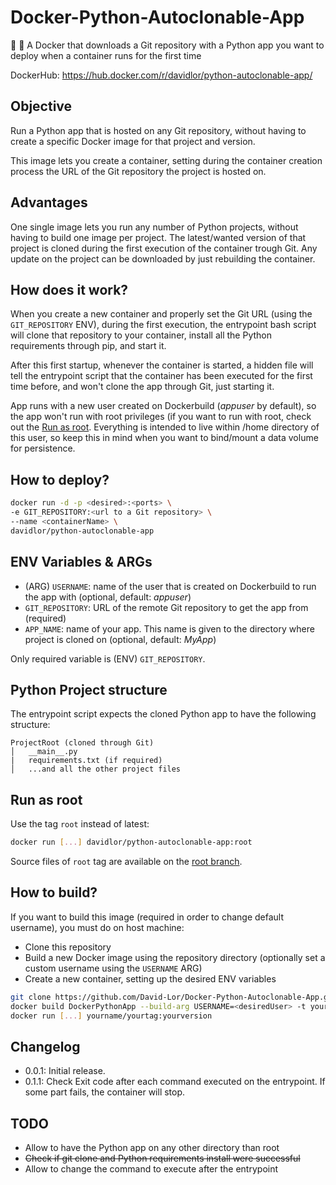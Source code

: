 # Docker-Python-Autoclonable-App

🐍 🐳 A Docker that downloads a Git repository with a Python app you want to deploy when a container runs for the first time

DockerHub: https://hub.docker.com/r/davidlor/python-autoclonable-app/

## Objective

Run a Python app that is hosted on any Git repository, without having to create a specific Docker image for that project and version.

This image lets you create a container, setting during the container creation process the URL of the Git repository the project is hosted on.

## Advantages

One single image lets you run any number of Python projects, without having to build one image per project. The latest/wanted version of that project is cloned during the first execution of the container trough Git. Any update on the project can be downloaded by just rebuilding the container.

## How does it work?

When you create a new container and properly set the Git URL (using the `GIT_REPOSITORY` ENV), during the first execution, the entrypoint bash script will clone that repository to your container, install all the Python requirements through pip, and start it.

After this first startup, whenever the container is started, a hidden file will tell the entrypoint script that the container has been executed for the first time before, and won't clone the app through Git, just starting it.

App runs with a new user created on Dockerbuild (_appuser_ by default), so the app won't run with root privileges (if you want to run with root, check out the [Run as root](https://github.com/David-Lor/Docker-Python-Autoclonable-App#run-as-root). Everything is intended to live within /home directory of this user, so keep this in mind when you want to bind/mount a data volume for persistence.

## How to deploy?

```bash
docker run -d -p <desired>:<ports> \
-e GIT_REPOSITORY:<url to a Git repository> \
--name <containerName> \
davidlor/python-autoclonable-app
```

## ENV Variables & ARGs

* (ARG) `USERNAME`: name of the user that is created on Dockerbuild to run the app with (optional, default: _appuser_)
* `GIT_REPOSITORY`: URL of the remote Git repository to get the app from (required)
* `APP_NAME`: name of your app. This name is given to the directory where project is cloned on (optional, default: _MyApp_)

Only required variable is (ENV) `GIT_REPOSITORY`.

## Python Project structure

The entrypoint script expects the cloned Python app to have the following structure:

```
ProjectRoot (cloned through Git)
│   __main__.py
|   requirements.txt (if required)
│   ...and all the other project files
```

## Run as root

Use the tag `root` instead of latest:

```bash
docker run [...] davidlor/python-autoclonable-app:root
```

Source files of `root` tag are available on the [root branch](https://github.com/David-Lor/Docker-Python-Autoclonable-App/tree/root).

## How to build?

If you want to build this image (required in order to change default username), you must do on host machine:

* Clone this repository
* Build a new Docker image using the repository directory (optionally set a custom username using the `USERNAME` ARG)
* Create a new container, setting up the desired ENV variables

```bash
git clone https://github.com/David-Lor/Docker-Python-Autoclonable-App.git DockerPythonApp
docker build DockerPythonApp --build-arg USERNAME=<desiredUser> -t yourname/yourtag:yourversion
docker run [...] yourname/yourtag:yourversion
```

## Changelog

- 0.0.1: Initial release.
- 0.1.1: Check Exit code after each command executed on the entrypoint. If some part fails, the container will stop.

## TODO

* Allow to have the Python app on any other directory than root
* ~~Check if git clone and Python requirements install were successful~~
* Allow to change the command to execute after the entrypoint
